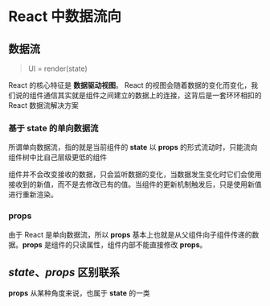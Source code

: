 
# React 中数据流向

## 数据流

> UI = render(state)

React 的核心特征是 **数据驱动视图**。
React 的视图会随着数据的变化而变化，我们说的组件通信其实就是组件之间建立的数据上的连接，这背后是一套环环相扣的 React 数据流解决方案

### 基于 **state** 的单向数据流

所谓单向数据流，指的就是当前组件的 **state** 以 **props** 的形式流动时，只能流向组件树中比自己层级更低的组件  

组件并不会改变接收的数据，只会监听数据的变化，当数据发生变化时它们会使用接收到的新值，而不是去修改已有的值。当组件的更新机制触发后，只是使用新值进行重新渲染。

### props

由于 React 是单向数据流，所以 **props** 基本上也就是从父组件向子组件传递的数据。**props** 是组件的只读属性，组件内部不能直接修改 **props**。  

## *state*、*props* 区别联系

**props** 从某种角度来说，也属于 **state** 的一类
